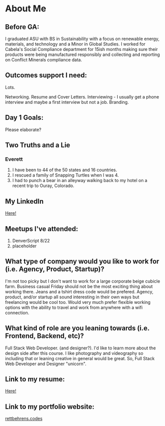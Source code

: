 # About Me

## Before GA:

I graduated ASU with BS in Sustainability with a focus on renewable energy, materials, and technology and a Minor in Global Studies. I worked for Cabela's Social Compliance department for 15ish months making sure their products were being manufactured responsibly and collecting and reporting on Conflict Minerals compliance data.

## Outcomes support I need:

Lots.

Networking.
Resume and Cover Letters.
Interviewing - I usually get a phone interview and maybe a first interview but not a job. 
Branding.

## Day 1 Goals:

Please elaborate?

## Two Truths and a Lie

### Everett
1. I have been to 44 of the 50 states and 16 countries.
2. I rescued a family of Snapping Turtles when I was 4.
3. I had to punch a bear in an alleyway walking back to my hotel on a recent trip to Ouray, Colorado.

## My LinkedIn
[Here!](https://www.linkedin.com/in/everettbehrens)

## Meetups I've attended:
1. DenverScript 8/22
2. placeholder

## What type of company would you like to work for (i.e. Agency, Product, Startup)?
I'm not too picky but I don't want to work for a large corporate beige cubicle farm. Business casual Friday should not be the most exciting thing about working there. Jeans and a tshirt dress code would be prefered. Agency, product, and/or startup all sound interesting in their own ways but freelancing would be cool too. Would very much prefer flexible working options with the ability to travel and work from anywhere with a wifi connection. 

## What kind of role are you leaning towards (i.e. Frontend, Backend, etc)?
Full Stack Web Developer. (and designer?). I'd like to learn more about the design side after this course. I like photography and videography so including that or leaning creative in general would be great. So, Full Stack Web Developer and Designer "unicorn".

## Link to my resume: 
[Here!](Rett_Behrens_Web_Dev_resume.pdf)

## Link to my portfolio website: 
[rettbehrens.codes](http://rettbehrens.codes)
